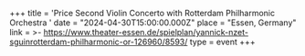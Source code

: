 +++
title = 'Price Second Violin Concerto with Rotterdam Philharmonic Orchestra '
date = "2024-04-30T15:00:00.000Z"
place = "Essen, Germany"
link = >-
  https://www.theater-essen.de/spielplan/yannick-nzet-sguinrotterdam-philharmonic-or-126960/8593/
type = event
+++

